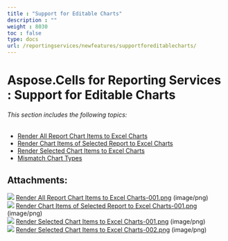 ```yaml
---
title : "Support for Editable Charts" 
description : "" 
weight : 8030 
toc : false
type: docs
url: /reportingservices/newfeatures/supportforeditablecharts/
---
```


# Aspose.Cells for Reporting Services : Support for Editable Charts


###### This section includes the following topics:  

*   [Render All Report Chart Items to Excel Charts](https://docs2.aspose.com/cells/reportingservices/newfeatures/supportforeditablecharts/render+all+report+chart+items+to+excel+charts)
*   [Render Chart Items of Selected Report to Excel Charts](https://docs2.aspose.com/cells/reportingservices/newfeatures/supportforeditablecharts/render+chart+items+of+selected+report+to+excel+charts)
*   [Render Selected Chart Items to Excel Charts](https://docs2.aspose.com/cells/reportingservices/newfeatures/supportforeditablecharts/render+selected+chart+items+to+excel+charts)
*   [Mismatch Chart Types](https://docs2.aspose.com/cells/reportingservices/newfeatures/supportforeditablecharts/mismatch+chart+types)

## Attachments:

![](https://docs2.aspose.com/cells/reportingservices/images/icons/bullet_blue.gif) [Render All Report Chart Items to Excel Charts-001.png](https://docs2.aspose.com/cells/reportingservices/attachments/6094917/6193425.png) (image/png)  
![](https://docs2.aspose.com/cells/reportingservices/images/icons/bullet_blue.gif) [Render Chart Items of Selected Report to Excel Charts-001.png](https://docs2.aspose.com/cells/reportingservices/attachments/6094917/6193410.png) (image/png)  
![](https://docs2.aspose.com/cells/reportingservices/images/icons/bullet_blue.gif) [Render Selected Chart Items to Excel Charts-001.png](https://docs2.aspose.com/cells/reportingservices/attachments/6094917/6193415.png) (image/png)  
![](https://docs2.aspose.com/cells/reportingservices/images/icons/bullet_blue.gif) [Render Selected Chart Items to Excel Charts-002.png](https://docs2.aspose.com/cells/reportingservices/attachments/6094917/6193414.png) (image/png)  

